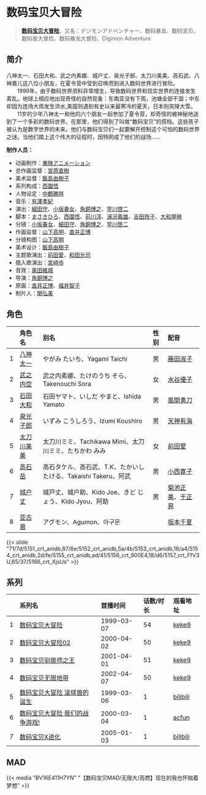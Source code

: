 # 数码宝贝大冒险


> <u>**[数码宝贝大冒险](https://bgm.tv/subject/3128)**</u>，又名：デジモンアドベンチャー、数码暴龙、数码宝贝、数码兽大冒险、数码暴龙大冒险、Digimon Adventure

## 简介

八神太一、石田大和、武之内素娜、城户丈、泉光子郎、太刀川美美、高石武、八神嘉儿这八位小朋友，在夏令营中受到召唤而到进入数码世界进行冒险。
　　1999年，由于数码世界资料异常增生，导致数码世界和现实世界的连接发生紊乱。地球上相应地出现奇怪的自然现象：东南亚没有下雨，池塘全部干涸；中东却因为连场大雨发生洪水,美国则遇到有史以来最寒冷的夏天，日本则突降大雪。
　　11岁的少年八神太一和他的六个朋友一起参加了夏令营，却奇怪的被神秘地送到了一个多彩的数码世界。在那里，他们得到了叫做“数码宝贝”的搭档。这些孩子被认为是数字世界的未来，他们与数码宝贝们一起要解开控制这个可怕的数码世界之谜。当他们踏上这个伟大的征程时，因特网成了他们的战场……

**制作人员：**
- 动画制作：[東映アニメーション](https://bgm.tv/person/3045)
- 总作画监督：[宮原直樹](https://bgm.tv/person/2427)
- 美术监督：[飯島由樹子](https://bgm.tv/person/12985)
- 系列构成：[西園悟](https://bgm.tv/person/462)
- 人物设定：[中鶴勝祥](https://bgm.tv/person/632)
- 音乐：[有澤孝紀](https://bgm.tv/person/839)
- 演出：[細田守](https://bgm.tv/person/2298)、[小坂春女](https://bgm.tv/person/1092)、[角銅博之](https://bgm.tv/person/631)、[早川啓二](https://bgm.tv/person/2456)
- 脚本：[まさきひろ](https://bgm.tv/person/91)、[西園悟](https://bgm.tv/person/462)、[前川淳](https://bgm.tv/person/243)、[浦沢義雄](https://bgm.tv/person/325)、[吉田玲子](https://bgm.tv/person/508)、[大和屋暁](https://bgm.tv/person/1184)
- 分镜：[小坂春女](https://bgm.tv/person/1092)、[細田守](https://bgm.tv/person/2298)、[角銅博之](https://bgm.tv/person/631)、[早川啓二](https://bgm.tv/person/2456)
- 作画监督：[山下高明](https://bgm.tv/person/2648)、[直井正博](https://bgm.tv/person/1870)
- 分镜构图：[山下高明](https://bgm.tv/person/2648)
- 美术设计：[飯島由樹子](https://bgm.tv/person/12985)
- 主题歌演出：[前田愛](https://bgm.tv/person/4871)、[和田光司](https://bgm.tv/person/6193)
- 插入歌演出：[宮﨑歩](https://bgm.tv/person/13711)
- 音效：[奥田維城](https://bgm.tv/person/28239)
- 导演：[角銅博之](https://bgm.tv/person/631)
- 原画：[直井正博](https://bgm.tv/person/1870)、[福井智子](https://bgm.tv/person/55140)
- 制片人：[関弘美](https://bgm.tv/person/1186)

## 角色

|     |   角色名   |   别名  | 性别 |  配音  |
|:--- |:------  |:----      |:---  |:--   |
| 1 | [八神太一](https://bgm.tv/character/5151) | やがみ たいち、Yagami Taichi | 男 | [藤田淑子](https://bgm.tv/person/4557) |
| 2 | [武之内空](https://bgm.tv/character/5152) | 武之内素娜、たけのうち そら、Takenouchi Sora | 女 | [水谷優子](https://bgm.tv/person/4644) |
| 3 | [石田大和](https://bgm.tv/character/5153) | 石田ヤマト、いしだ やまと、Ishida Yamato | 男 | [風間勇刀](https://bgm.tv/person/4375) |
| 4 | [泉光子郎](https://bgm.tv/character/5154) | いずみ こうしろう、Izumi Koushiro | 男 | [天神有海](https://bgm.tv/person/4626) |
| 5 | [太刀川美美](https://bgm.tv/character/5155) | 太刀川ミミ、Tachikawa Mimi、太刀川ミミ、たちかわ みみ | 女 | [前田愛](https://bgm.tv/person/4871) |
| 6 | [高石岳](https://bgm.tv/character/5156) | 高石タケル、高石武、T.K、たかいし たける、Takaishi Takeru、阿武 | 男 | [小西寛子](https://bgm.tv/person/3994) |
| 7 | [城户丈](https://bgm.tv/character/5157) | 城戸丈、城户助、Kido Joe、きど じょう、Kido Jyou、阿助 | 男 | [菊池正美](https://bgm.tv/person/3853)、[于正昇](https://bgm.tv/person/32633) |
| 8 | [亚古兽](https://bgm.tv/character/5166) | アグモン、Agumon、아구몬 |  | [坂本千夏](https://bgm.tv/person/4092) |

{{< slide "71/7d/5151_crt_anidb,87/6e/5152_crt_anidb,5a/4b/5153_crt_anidb,18/a4/5154_crt_anidb,2d/fe/5155_crt_anidb,ad/41/5156_crt_900E4,18/d6/5157_crt_FfV3U,65/37/5166_crt_XjsUs" >}}

## 系列

|     | 系列名              | 首播时间       | 话数/时长 | 观看地址                                                     |
| :-- | :--------------- | :--------- | :---- | :------------------------------------------------------- |
| 1   |[数码宝贝大冒险](https://bgm.tv/subject/3128)| 1999-03-07 | 54    | [keke9](https://www.keke9.app/play/59036-34-160543.html) |
| 2   |[数码宝贝大冒险02](https://bgm.tv/subject/3129)| 2000-04-02 | 50    | [keke9](https://www.keke9.app/play/27475-4-238967.html)  |
| 3   |[数码宝贝驯兽师之王](https://bgm.tv/subject/3130)| 2001-04-01 | 51    | [keke9](https://www.keke9.app/play/29762-4-263822.html)  |
| 4   |[数码宝贝无限地带](https://bgm.tv/subject/3131)| 2002-04-07 | 50    | [keke9](https://www.keke9.app/play/59046-31-95410.html)  |
| 5   |[数码宝贝大冒险 滚球兽的诞生](https://bgm.tv/subject/3133)| 1999-03-06 | 1     | [bilibili](https://www.bilibili.com/video/BV1cs411b7mC)  |
| 6   |[数码宝贝大冒险 我们的战争游戏!](https://bgm.tv/subject/3134)| 2000-03-04 | 1     | [acfun](https://www.acfun.cn/v/ac4928038_2)              |
| 7   |[数码宝贝X进化](https://bgm.tv/subject/3141)| 2005-01-03 | 1     | [bilibili](https://www.bilibili.com/video/BV1Ms411h7dD)  |


## MAD

{{< media  "BV16E411H7YN"
"【数码宝贝MAD/无限大/高燃】现在的我也怀揣着梦想"  >}}
